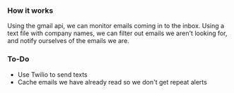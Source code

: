 ### How it works

Using the gmail api, we can monitor emails coming in to the inbox. Using a text file with company names, we can filter out
emails we aren't looking for, and notify ourselves of the emails we are.

### To-Do

- Use Twilio to send texts
- Cache emails we have already read so we don't get repeat alerts
